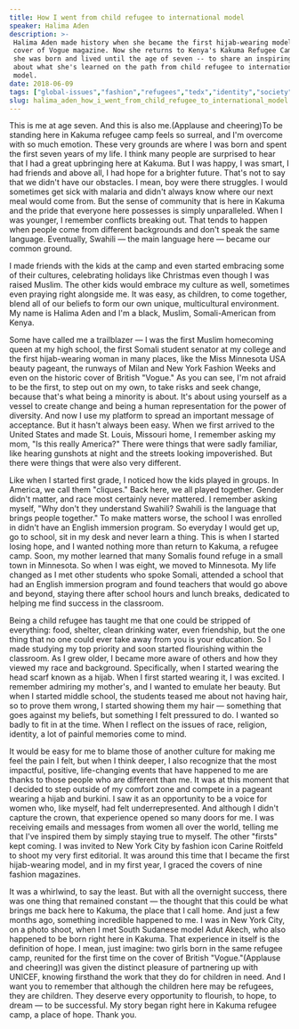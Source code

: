 ```yaml
---
title: How I went from child refugee to international model
speaker: Halima Aden
description: >-
 Halima Aden made history when she became the first hijab-wearing model on the
 cover of Vogue magazine. Now she returns to Kenya's Kakuma Refugee Camp -- where
 she was born and lived until the age of seven -- to share an inspiring message
 about what she's learned on the path from child refugee to international
 model.
date: 2018-06-09
tags: ["global-issues","fashion","refugees","tedx","identity","society","community","humanity","culture"]
slug: halima_aden_how_i_went_from_child_refugee_to_international_model
---
```


This is me at age seven. And this is also me.(Applause and cheering)To be standing here in
Kakuma refugee camp feels so surreal, and I'm overcome with so much emotion. These very
grounds are where I was born and spent the first seven years of my life. I think many
people are surprised to hear that I had a great upbringing here at Kakuma. But I was
happy, I was smart, I had friends and above all, I had hope for a brighter future. That's
not to say that we didn't have our obstacles. I mean, boy were there struggles. I would
sometimes get sick with malaria and didn't always know where our next meal would come
from. But the sense of community that is here in Kakuma and the pride that everyone here
possesses is simply unparalleled. When I was younger, I remember conflicts breaking out.
That tends to happen when people come from different backgrounds and don't speak the same
language. Eventually, Swahili — the main language here — became our common
ground.

I made friends with the kids at the camp and even started embracing some of their
cultures, celebrating holidays like Christmas even though I was raised Muslim. The other
kids would embrace my culture as well, sometimes even praying right alongside me. It was
easy, as children, to come together, blend all of our beliefs to form our own unique,
multicultural environment. My name is Halima Aden and I'm a black, Muslim, Somali-American
from Kenya.

Some have called me a trailblazer — I was the first Muslim homecoming queen at my high
school, the first Somali student senator at my college and the first hijab-wearing woman
in many places, like the Miss Minnesota USA beauty pageant, the runways of Milan and New
York Fashion Weeks and even on the historic cover of British "Vogue." As you can see, I'm
not afraid to be the first, to step out on my own, to take risks and seek change, because
that's what being a minority is about. It's about using yourself as a vessel to create
change and being a human representation for the power of diversity. And now I use my
platform to spread an important message of acceptance. But it hasn't always been easy. When
we first arrived to the United States and made St. Louis, Missouri home, I remember asking
my mom, "Is this really America?" There were things that were sadly familiar, like hearing
gunshots at night and the streets looking impoverished. But there were things that were
also very different.

Like when I started first grade, I noticed how the kids played in groups. In America, we
call them "cliques." Back here, we all played together. Gender didn't matter, and race
most certainly never mattered. I remember asking myself, "Why don't they understand
Swahili? Swahili is the language that brings people together." To make matters worse, the
school I was enrolled in didn't have an English immersion program. So everyday I would get
up, go to school, sit in my desk and never learn a thing. This is when I started losing
hope, and I wanted nothing more than return to Kakuma, a refugee camp. Soon, my mother
learned that many Somalis found refuge in a small town in Minnesota. So when I was eight,
we moved to Minnesota. My life changed as I met other students who spoke Somali, attended
a school that had an English immersion program and found teachers that would go above and
beyond, staying there after school hours and lunch breaks, dedicated to helping me find
success in the classroom.

Being a child refugee has taught me that one could be stripped of everything: food,
shelter, clean drinking water, even friendship, but the one thing that no one could ever
take away from you is your education. So I made studying my top priority and soon started
flourishing within the classroom. As I grew older, I became more aware of others and how
they viewed my race and background. Specifically, when I started wearing the head scarf
known as a hijab. When I first started wearing it, I was excited. I remember admiring my
mother's, and I wanted to emulate her beauty. But when I started middle school, the
students teased me about not having hair, so to prove them wrong, I started showing them
my hair — something that goes against my beliefs, but something I felt pressured to do. I
wanted so badly to fit in at the time. When I reflect on the issues of race, religion,
identity, a lot of painful memories come to mind.

It would be easy for me to blame those of another culture for making me feel the pain I
felt, but when I think deeper, I also recognize that the most impactful, positive,
life-changing events that have happened to me are thanks to those people who are different
than me. It was at this moment that I decided to step outside of my comfort zone and
compete in a pageant wearing a hijab and burkini. I saw it as an opportunity to be a voice
for women who, like myself, had felt underrepresented. And although I didn't capture the
crown, that experience opened so many doors for me. I was receiving emails and messages
from women all over the world, telling me that I've inspired them by simply staying true
to myself. The other "firsts" kept coming. I was invited to New York City by fashion icon
Carine Roitfeld to shoot my very first editorial. It was around this time that I became
the first hijab-wearing model, and in my first year, I graced the covers of nine fashion
magazines.

It was a whirlwind, to say the least. But with all the overnight success, there was one
thing that remained constant — the thought that this could be what brings me back here to
Kakuma, the place that I call home. And just a few months ago, something incredible
happened to me. I was in New York City, on a photo shoot, when I met South Sudanese model
Adut Akech, who also happened to be born right here in Kakuma. That experience in itself
is the definition of hope. I mean, just imagine: two girls born in the same refugee camp,
reunited for the first time on the cover of British "Vogue."(Applause and cheering)I was
given the distinct pleasure of partnering up with UNICEF, knowing firsthand the work that
they do for children in need. And I want you to remember that although the children here
may be refugees, they are children. They deserve every opportunity to flourish, to hope,
to dream — to be successful. My story began right here in Kakuma refugee camp, a place of
hope. Thank you.

<!--
ad_duration=3.33
comment_count=13
event="TEDxKakumaCamp"
external_start_time=0
intro_duration=11.82
is_subtitle_required="False"
is_talk_featured="True"
language="en"
language_swap="False"
native_language="en"
number_of_related_talks=6
number_of_speakers=1
number_of_subtitled_videos=23
number_of_tags=9
number_of_talk_download_languages=24
number_of_talk_more_resources=0
number_of_talk_recommendations=0
number_of_talks_take_actions=0
post_ad_duration=0.83
published_timestamp="2018-08-30 14:53:06"
recording_date="2018-06-09"
speaker_description="Model"
speaker_is_published=1
speaker_name="Halima Aden"
talk_name="How I went from child refugee to international model"
talks_tags=["global-issues","fashion","refugees","tedx","identity","society","community","humanity","culture"]
url_audio="https://download.ted.com/talks/HalimaAden_2018X.mp3?apikey=acme-roadrunner"
url_photo_speaker="https://pe.tedcdn.com/images/ted/ef8ccc88f1fece89ce4455dc18fa64814e83605e_254x191.jpg"
url_photo_talk="https://s3.amazonaws.com/talkstar-photos/uploads/20de2b7d-8fe2-41e3-96ba-be20c119aaa6/HalimaAden_2018-embed.jpg"
url_webpage="https://www.ted.com/talks/halima_aden_how_i_went_from_child_refugee_to_international_model"
video_type_name="TEDx Talk"
-->